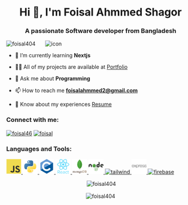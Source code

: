 <h1 align="center">Hi 👋, I'm Foisal Ahmmed Shagor</h1>
<h3 align="center">A passionate Software developer from Bangladesh</h3>
<img alt="icon" width="400" align="right" src='https://user-images.githubusercontent.com/74038190/212284087-bbe7e430-757e-4901-90bf-4cd2ce3e1852.gif'>
<p align="left"> <img src="https://komarev.com/ghpvc/?username=foisal404&label=Profile%20views&color=0e75b6&style=flat" alt="foisal404" /> </p>


- 🌱 I’m currently learning **Nextjs**

- 👨‍💻 All of my projects are available at [Portfolio](https://foisal-me.web.app/)

- 💬 Ask me about **Programming**

- 📫 How to reach me **foisalahmmed2@gmail.com**

- 📄 Know about my experiences [Resume](https://drive.google.com/file/d/1-toNWKbWtGa0u7KgvaxyGbnQdF8yR6SH/view?usp=sharing)

<h3 align="left">Connect with me:</h3>
<p align="left">
 <a href="https://linkedin.com/in/foisal46" target="blank"><img align="center" src="https://raw.githubusercontent.com/rahuldkjain/github-profile-readme-generator/master/src/images/icons/Social/linked-in-alt.svg" alt="foisal46" height="30" width="40" /></a>
<a href="https://www.hackerrank.com/foisal" target="blank"><img align="center" src="https://raw.githubusercontent.com/rahuldkjain/github-profile-readme-generator/master/src/images/icons/Social/hackerrank.svg" alt="foisal" height="30" width="40" /></a>
</p>

<h3 align="left">Languages and Tools:</h3>
<p align="left"> 
 <a href="https://developer.mozilla.org/en-US/docs/Web/JavaScript" target="_blank" rel="noreferrer"> <img src="https://raw.githubusercontent.com/devicons/devicon/master/icons/javascript/javascript-original.svg" alt="javascript" width="40" height="40"/> </a>  
 <a href="https://www.python.org" target="_blank" rel="noreferrer"> <img src="https://raw.githubusercontent.com/devicons/devicon/master/icons/python/python-original.svg" alt="python" width="40" height="40"/> </a>  <a href="https://www.cprogramming.com/" target="_blank" rel="noreferrer"> <img src="https://raw.githubusercontent.com/devicons/devicon/master/icons/c/c-original.svg" alt="c" width="40" height="40"/> </a> 
 <a href="https://reactjs.org/" target="_blank" rel="noreferrer"> <img src="https://raw.githubusercontent.com/devicons/devicon/master/icons/react/react-original-wordmark.svg" alt="react" width="40" height="40"/>  <a href="https://www.mongodb.com/" target="_blank" rel="noreferrer"> <img src="https://raw.githubusercontent.com/devicons/devicon/master/icons/mongodb/mongodb-original-wordmark.svg" alt="mongodb" width="40" height="40"/> </a> <a href="https://nodejs.org" target="_blank" rel="noreferrer"> <img src="https://raw.githubusercontent.com/devicons/devicon/master/icons/nodejs/nodejs-original-wordmark.svg" alt="nodejs" width="40" height="40"/> </a>  
<a href="https://tailwindcss.com/" target="_blank" rel="noreferrer"> <img src="https://www.vectorlogo.zone/logos/tailwindcss/tailwindcss-icon.svg" alt="tailwind" width="40" height="40"/> </a>  
  <a href="https://expressjs.com" target="_blank" rel="noreferrer"> <img src="https://raw.githubusercontent.com/devicons/devicon/master/icons/express/express-original-wordmark.svg" alt="express" width="40" height="40"/> </a> 
  <a href="https://firebase.google.com/" target="_blank" rel="noreferrer"> <img src="https://www.vectorlogo.zone/logos/firebase/firebase-icon.svg" alt="firebase" width="40" height="40"/> </a>  
 </p>
<p  align="center">&nbsp;<img align="center" src="https://github-readme-stats.vercel.app/api?username=foisal404&show_icons=true&locale=en" alt="foisal404" /></p>

<p align="center"><img align="center" src="https://github-readme-streak-stats.herokuapp.com/?user=foisal404&" alt="foisal404" /></p>
